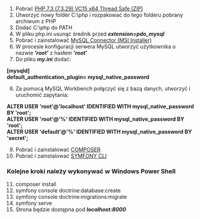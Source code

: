 1. Pobrać [PHP 7.3 (7.3.29) VC15 x64 Thread Safe (ZIP)](https://windows.php.net/download#php-7.3) 
2. Utworzyć nowy folder C:\php i rozpakować do tego folderu pobrany archiwum z PHP
3. Dodać C:\php do PATH
4. W pliku php.ini usunąć średnik przed **_extension=pdo_mysql_**
5. Pobrać i zainstalować [MySQL Connector (MSI Installer)](https://dev.mysql.com/downloads/connector/odbc/)
6. W procesie konfiguracji serwera MySQL utworzyć użytkownika o nazwie **_'root'_** z hasłem **_'root'_**
7. Do pliku **_my.ini_** dodać:

**[mysqld]**<br>
**default_authentication_plugin= mysql_native_password**

8. Za pomocą MySQL Workbench połączyć się z bazą danych, utworzyć i uruchomić zapytania:

**ALTER USER 'root'@'localhost' IDENTIFIED WITH mysql_native_password BY 'root';<br>
ALTER USER 'root'@'%' IDENTIFIED WITH mysql_native_password BY 'root';<br>
ALTER USER 'default'@'%' IDENTIFIED WITH mysql_native_password BY 'secret';<br>**

9. Pobrać i zainstalować [COMPOSER](https://getcomposer.org/download/)
10. Pobrać i zainstalować [SYMFONY CLI](https://symfony.com/download)

### Kolejne kroki należy wykonywać w Windows Power Shell

11. composer install
12. symfony console doctrine:database:create
13. symfony console doctrine:migrations:migrate
14. symfony serve
15. Strona będzie dostępna pod **_localhost:8000_**
